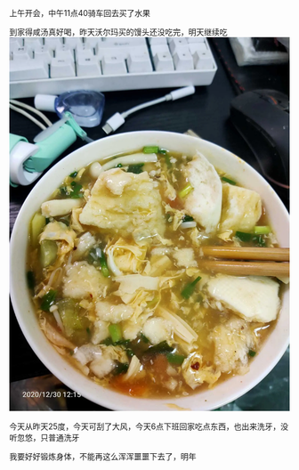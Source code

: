 上午开会，中午11点40骑车回去买了水果

到家得咸汤真好喝，昨天沃尔玛买的馒头还没吃完，明天继续吃![](../img/6904315-841f90d26ae9ed8c.jpg)


今天从昨天25度，今天可刮了大风，今天6点下班回家吃点东西，也出来洗牙，没听忽悠，只普通洗牙


我要好好锻炼身体，不能再这么浑浑噩噩下去了，明年

